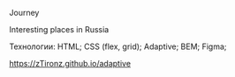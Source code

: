Journey

Interesting places in Russia

Технологии:
HTML; CSS (flex, grid); Adaptive; BEM; Figma;

https://zTironz.github.io/adaptive
